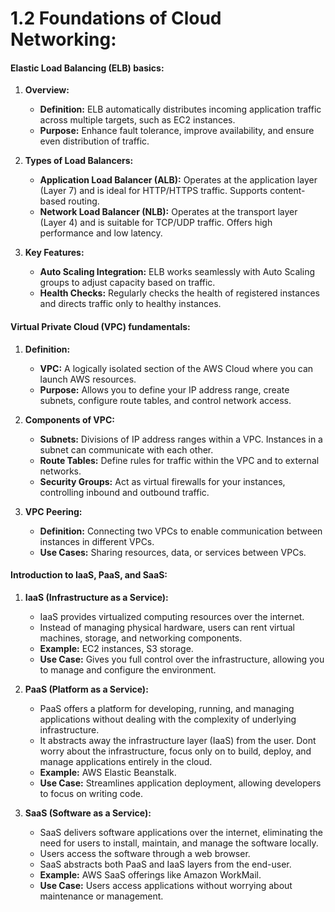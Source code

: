 # 1.2 Foundations of Cloud Networking:

#### Elastic Load Balancing (ELB) basics:

1.  **Overview:**

    - **Definition:** ELB automatically distributes incoming application traffic across multiple targets, such as EC2 instances.
    - **Purpose:** Enhance fault tolerance, improve availability, and ensure even distribution of traffic.

2.  **Types of Load Balancers:**

    - **Application Load Balancer (ALB):** Operates at the application layer (Layer 7) and is ideal for HTTP/HTTPS traffic. Supports content-based routing.
    - **Network Load Balancer (NLB):** Operates at the transport layer (Layer 4) and is suitable for TCP/UDP traffic. Offers high performance and low latency.

3.  **Key Features:**

    - **Auto Scaling Integration:** ELB works seamlessly with Auto Scaling groups to adjust capacity based on traffic.
    - **Health Checks:** Regularly checks the health of registered instances and directs traffic only to healthy instances.

#### Virtual Private Cloud (VPC) fundamentals:

1.  **Definition:**

    - **VPC:** A logically isolated section of the AWS Cloud where you can launch AWS resources.
    - **Purpose:** Allows you to define your IP address range, create subnets, configure route tables, and control network access.

2.  **Components of VPC:**

    - **Subnets:** Divisions of IP address ranges within a VPC. Instances in a subnet can communicate with each other.
    - **Route Tables:** Define rules for traffic within the VPC and to external networks.
    - **Security Groups:** Act as virtual firewalls for your instances, controlling inbound and outbound traffic.

3.  **VPC Peering:**

    - **Definition:** Connecting two VPCs to enable communication between instances in different VPCs.
    - **Use Cases:** Sharing resources, data, or services between VPCs.

#### Introduction to IaaS, PaaS, and SaaS:

1.  **IaaS (Infrastructure as a Service):**

    - IaaS provides virtualized computing resources over the internet.
    - Instead of managing physical hardware, users can rent virtual machines, storage, and networking components.
    - **Example:** EC2 instances, S3 storage.
    - **Use Case:** Gives you full control over the infrastructure, allowing you to manage and configure the environment.

2.  **PaaS (Platform as a Service):**

    - PaaS offers a platform for developing, running, and managing applications without dealing with the complexity of underlying infrastructure.
    - It abstracts away the infrastructure layer (IaaS) from the user. Dont worry about the infrastructure, focus only on to build, deploy, and manage applications entirely in the cloud.
    - **Example:** AWS Elastic Beanstalk.
    - **Use Case:** Streamlines application deployment, allowing developers to focus on writing code.

3.  **SaaS (Software as a Service):**

    - SaaS delivers software applications over the internet, eliminating the need for users to install, maintain, and manage the software locally.
    - Users access the software through a web browser.
    - SaaS abstracts both PaaS and IaaS layers from the end-user.
    - **Example:** AWS SaaS offerings like Amazon WorkMail.
    - **Use Case:** Users access applications without worrying about maintenance or management.
